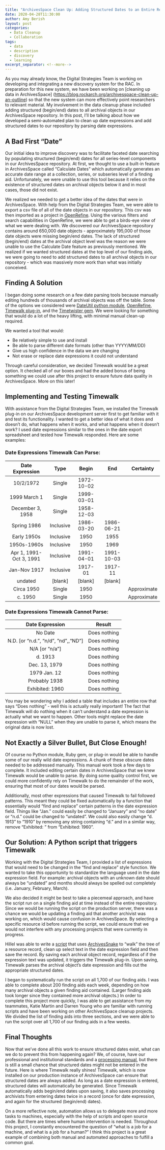```yaml
---
title: "ArchivesSpace Clean Up: Adding Structured Dates to an Entire Repository"
date: 2020-04-28T11:30:00
author: Amy Berish
layout: post
categories:
  - Data Cleanup
  - Collaboration
tags:
  - data
  - description
  - discovery
  - learning
excerpt_separator: <!--more-->
---
```


As you may already know, the Digital Strategies Team is working on developing and integrating a new discovery system for the RAC. In preparation for this new system, we have been working on [cleaning up data in ArchivesSpace] (https://blog.rockarch.org/archivesspace-clean-up-an-outline) so that the new system can more effectively point researchers to relevant material. My involvement in the data cleanup phase included adding structured (begin/end) dates to all archival objects in our ArchivesSpace repository. In this post, I’ll be talking about how we developed a semi-automated plan to clean up date expressions and add structured dates to our repository by parsing date expressions.
<!--more-->

## A Bad First “Date”
Our initial idea to improve discovery was to facilitate faceted date searching by populating structured (begin/end) dates for all series-level components in our ArchivesSpace repository. At first, we thought to use a built-in feature in ArchivesSpace called “Calculate Dates” which automatically generates an accurate date range at a collection, series, or subseries level of a finding aid. Unfortunately, we were unable to use this tool because it relies on the existence of structured dates on archival objects below it and in most cases, those did not exist.

We realized we needed to get a better idea of the dates that were in ArchivesSpace. With help from the Digital Strategies Team, we were able to export a csv file of all of the date objects in our repository. This csv was then imported as a project in [OpenRefine](https://openrefine.org/). Using the various filters and search capabilities in OpenRefine, we were able to get a birds-eye view of what we were dealing with. We discovered our ArchivesSpace repository contains around 650,000 date objects - approximately 195,000 of those date objects were missing begin/end dates. The lack of structured (begin/end) dates at the archival object level was the reason we were unable to use the Calculate Date feature as previously mentioned. We realized if we wanted structured dates at the top level of our finding aids, we were going to need to add structured dates to all archival objects in our repository - which was massively more work than what was initially conceived.

## Finding A Solution
I began doing some research on a few date parsing tools because manually editing hundreds of thousands of archival objects was off the table. Some of the options we considered were [DateUtil python module](https://dateutil.readthedocs.io/en/stable/), [OpenRefine](https://icantiemyownshoes.wordpress.com/2014/04/24/clean-up-dates-and-openrefine/), [Timewalk plug-in](https://github.com/alexduryee/timewalk), and the [Timetwister gem](https://github.com/alexduryee/timetwister). We were looking for something that would do a lot of the heavy lifting, with minimal manual clean-up required.

We wanted a tool that would:
- Be relatively simple to use and install
- Be able to parse different date formats (other than YYYY/MM/DD)
- Give us high confidence in the data we are changing
- Not erase or replace date expressions it could not understand

Through careful consideration, we decided Timewalk would be a great option. It checked all of our boxes and had the added bonus of being something we could use after this project to ensure future data quality in ArchivesSpace. More on this later!

## Implementing and Testing Timewalk
With assistance from the Digital Strategies Team, we installed the Timewalk plug-in on our ArchivesSpace development server first to get familiar with it and test its functionality. I wanted to get a better idea of what it does and doesn’t do, what happens when it works, and what happens when it doesn’t work? I used date expressions similar to the ones in the date export spreadsheet and tested how Timewalk responded. Here are some examples:

### Date Expressions Timewalk Can Parse:
|     Date Expression     |    Type   |    Begin    |     End    |  Certainty  |
|:-----------------------:|:---------:|:-----------:|:----------:|:-----------:|
|        10/2/1972        |   Single  |  1972-10-02 |            |             |
|       1999 March 1      |   Single  |  1999-03-01 |            |             |
|     December 3, 1958    |   Single  |  1958-12-03 |            |             |
|       Spring 1986       | Inclusive |  1986-03-20 | 1986-06-21 |             |
|       Early 1950s       | Inclusive |     1950    |    1955    |             |
|       1950s-1960s       | Inclusive |     1950    |    1969    |             |
| Apr 1, 1991-Oct 3, 1991 | Inclusive |  1991-04-01 | 1991-10-03 |             |
|       Jan-Nov 1917      | Inclusive |   1917-01   |   1917-11  |             |
|         undated         | [blank]  |  [blank]   | [blank]   |             |
|        Circa 1950       |   Single  |     1950    |            | Approximate |
|         c. 1950         |   Single  |     1950    |            | Approximate |

### Date Expressions Timewalk Cannot Parse:
|           Date Expression           |    Result    |
|:-----------------------------------:|:------------:|
|               No Date               | Does nothing |
| N.D. [or “n.d.”, “n/d”, ”nd”,,“ND”] | Does nothing |
|            N/A [or “n/a”]           | Does nothing |
|               d. 1913               | Does nothing |
|            Dec. 13, 1979            | Does nothing |
|             1979 Jan. 12            | Does nothing |
|             Probably 1938           | Does nothing |
|           Exhibited: 1960           | Does nothing |

You may be wondering why I added a table that includes an entire row that says “Does nothing” - well this is actually really important! The fact that Timewalk will do nothing when it can’t understand a date expression is actually what we want to happen. Other tools might replace the date expression with “NULL” when they are unable to parse it, which means the original data is now lost.

## Not Exactly a Silver Bullet, But Close Enough!
Of course no Python module, Ruby gem, or plug-in would be able to handle some of our really wild date expressions. A chunk of these obscure dates needed to be addressed manually. This manual work took a few days to complete. It included editing certain dates in ArchivesSpace that we knew Timewalk would be unable to parse. By doing some quality control first, we could more confidently rely on Timewalk to do the remainder of the work, ensuring that most of our dates would be parsed.

Additionally, most other expressions that caused Timewalk to fail followed patterns. This meant they could be fixed automatically by a function that essentially would “find and replace” certain patterns in the date expression field. Things like “Jan.” could easily be changed to “January” and “no date” or “n.d.” could be changed to “undated”. We could also easily change “d. 1913” to “1910” by removing any string containing “d.”  and in a similar way, remove “Exhibited: ” from “Exhibited: 1960”.

## Our Solution: A Python script that triggers Timewalk
Working with the Digital Strategies Team, I provided a list of expressions that would need to be changed in the “find and replace” style function. We wanted to take this opportunity to standardize the language used in the date expression field. For example: archival objects with an unknown date should always be “undated” and months should always be spelled out completely (i.e. January, February, March).

We also decided it might be best to take a piecemeal approach, and have the script run on a single finding aid at time instead of the entire repository. Since we would be running the script on the production server, there was a chance we would be updating a finding aid that another archivist was working on, which would cause confusion in ArchivesSpace. By selecting a specific resource id before running the script, we could ensure that we would not interfere with any processing projects that were currently in progress.

Hillel was able to write a [script](https://github.com/RockefellerArchiveCenter/scripts/blob/master/archivessnake/replace_date_expressions.py) that uses [ArchivesSnake](https://archivesspace-labs.github.io/ArchivesSnake/html/index.html#) to “walk” the tree of a resource record, clean up select text in the date expression field and then save the record. By saving each archival object record, regardless of if the expression text was updated, it triggers the Timewalk plug-in. Upon saving, Timewalk parses the archival object’s date expression and fills out the appropriate structured dates.

I began to systematically run the script on all 1,700 of our finding aids. I was able to complete about 200 finding aids each week, depending on how many archival objects a given finding aid contained. (Larger finding aids took longer since they contained more archival objects.) In order to complete this project more quickly, I was able to get assistance from my teammates, Katie Martin and Darren Young who are familiar with running scripts and have been working on other ArchivesSpace cleanup projects. We divided the list of finding aids into three sections, and we were able to run the script over all 1,700 of our finding aids in a few weeks.

## Final Thoughts
Now that we’ve done all this work to ensure structured dates exist, what can we do to prevent this from happening again? We, of course, have our professional and institutional standards and a [processing manual](https://docs.rockarch.org/processing-manual/), but there is still a small chance that structured dates might not be entered in the future. Here is where Timewalk really shines! Timewalk, which is now installed on our production instance of ArchivesSpace can ensure that structured dates are always added. As long as a date expression is entered, structured dates will automatically be generated. Since Timewalk automatically adds begin/end dates upon saving, it also saves processing archivists from entering dates twice in a record (once for date expression, and again for the structured (begin/end) dates).

On a more reflective note, automation allows us to delegate more and more tasks to machines, especially with the help of scripts and open source code. But there are times where human intervention is needed. Throughout this project, I constantly encountered the question of “what is a job for a machine, and what is a job for a human?” I think this project is a great example of combining both manual and automated approaches to fulfill a common goal.
